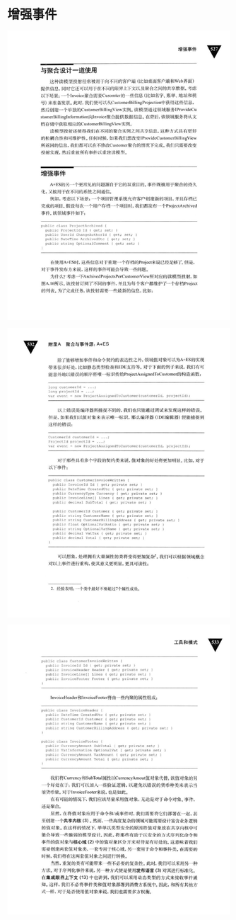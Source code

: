 # 增强事件 

<div align = "center"><img src = "images/000111.jpg"/></div>
  <p class="calibre1"><a id="calibre_link-566"></a><img src="images/000274.jpg" alt="Image 563" class="calibre2" /></p>  <p class="calibre1"><a id="calibre_link-567"></a><img src="images/000301.jpg" alt="Image 564" class="calibre2" /></p>    